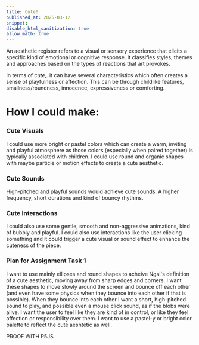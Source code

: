 ```yaml
---
title: Cute!
published_at: 2025-03-12
snippet:
disable_html_sanitization: true
allow_math: true
---
```


An aesthetic register refers to a visual or sensory experience that elicits a specific kind of emotional or cognitive response. It classifies styles, themes and approaches based on the types of reactions that art provokes.

In terms of _cute,._ it can have several characteristics which often creates a sense of playfulness or affection. This can be through childlike features, smallness/roundness, innocence, expressiveness or comforting.

# How I could make:
### Cute Visuals
I could use more bright or pastel colors which can create a warm, inviting and playful atmosphere as those colors (especially when paired together) is typically associated with children. I could use round and organic shapes with maybe particle or motion effects to create a cute aesthetic.

### Cute Sounds
High-pitched and playful sounds would achieve cute sounds. A higher frequency, short durations and kind of bouncy rhythms.

### Cute Interactions
I could also use some gentle, smooth and non-aggressive animations, kind of bubbly and playful. I could also use interactions like the user clicking something and it could trigger a cute visual or sound effect to enhance the cuteness of the piece.

### Plan for Assignment Task 1
I want to use mainly ellipses and round shapes to acheive Ngai's definition of a cute aesthetic, moving away from sharp edges and corners. I want these shapes to move slowly around the screen and bounce off each other (and even have some physics when they bounce into each other if that is possible). When they bounce into each other I want a short, high-pitched sound to play, and possible even a mouse click sound, as if the blobs were alive. I want the user to feel like they are kind of in control, or like they feel affection or responsibility over them. I want to use a pastel-y or bright color palette to reflect the cute aeshtetic as well.

PROOF WITH P5JS
